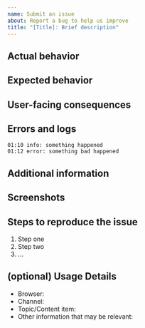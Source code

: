 ```yaml
---
name: Submit an issue
about: Report a bug to help us improve
title: "[Title]: Brief description"
---
```


<!-- Please remove any unused sections.

Note that anything written between these symbols will not appear in the actual, published issue. They serve as instructions for filling out this template. You may want to use the 'preview' tab above this textbox to verify formatting before submitting.

Instructions:
- Title line template: [Title]: Brief description

-->

## Actual behavior
<!-- Briefly describe the current behavior, including screenshots or other references when applicable
-->


## Expected behavior
<!-- Briefly describe the expected behavior (but that did not occur) -->


## User-facing consequences
<!--
Implications and real-world consequences for learners, coaches, admins, and other users of the application
-->


## Errors and logs
<!-- Remove this section if unused. Example below:  -->

```
01:10 info: something happened
01:12 error: something bad happened
```


## Additional information
<!-- Include screenshots, code, or notes to help us better understand the issue -->


## Screenshots
<!-- Remove this section if unused -->


## Steps to reproduce the issue
1. Step one
2. Step two
3. ...


## (optional) Usage Details
<!-- Please give details about how you were using Studio. -->
 - Browser:
 - Channel:
 - Topic/Content item:
 - Other information that may be relevant:

